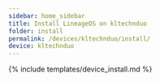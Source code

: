 ```yaml
---
sidebar: home_sidebar
title: Install LineageOS on kltechnduo
folder: install
permalink: /devices/kltechnduo/install/
device: kltechnduo
---
```

{% include templates/device_install.md %}
